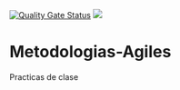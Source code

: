 [![Quality Gate Status](https://sonarcloud.io/api/project_badges/measure?project=JuanCruzV4_Metodologias-Agiles_TPI_Ahorcado&metric=alert_status)](https://sonarcloud.io/summary/new_code?id=JuanCruzV4_Metodologias-Agiles_TPI_Ahorcado)
<a href="https://codecov.io/github/JuanCruzV4/Metodologias-Agiles_TPI_Ahorcado" > 
 <img src="https://codecov.io/github/JuanCruzV4/Metodologias-Agiles_TPI_Ahorcado/graph/badge.svg?token=XYEPGQ79WE"/> 
 </a>
# Metodologias-Agiles
Practicas de clase
